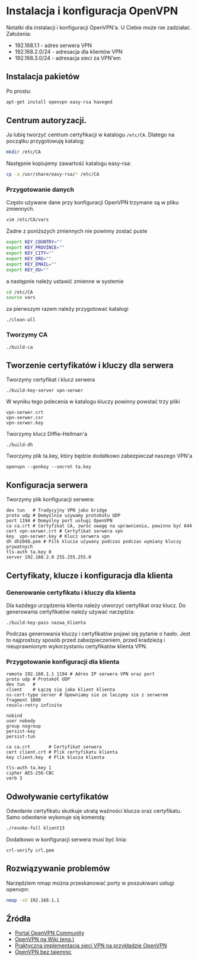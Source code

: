 # Instalacja i konfiguracja OpenVPN

Notatki dla instalacji i konfiguracji OpenVPN'a. U Ciebie może nie zadziałać.
Założenia:
* 192.168.1.1 - adres serwera VPN
* 192.168.2.0/24 - adresacja dla klientów VPN
* 192.168.3.0/24 - adresacja sieci za VPN'em

## Instalacja pakietów

Po prostu:
```sh
apt-get install openvpn easy-rsa haveged
```

## Centrum autoryzacji.

Ja lubię tworzyć centrum certyfikacji w katalogu `/etc/CA`.
Dlatego na początku przygotowuję katalog:
```sh
mkdir /etc/CA
```
Następnie kopiujemy zawartość katalogu easy-rsa:
```sh
cp -a /usr/share/easy-rsa/* /etc/CA
```

### Przygotowanie danych

Często używane dane przy konfiguracji OpenVPN trzymane są w pliku zmiennych.

```sh
vim /etc/CA/vars
```

Żadne z poniższych zmiennych nie powinny zostać puste
```sh
export KEY_COUNTRY=""
export KEY_PROVINCE=""
export KEY_CITY=""
export KEY_ORG=""
export KEY_EMAIL=""
export KEY_OU=""
```

a następnie należy ustawić zmienne w systemie
```sh
cd /etc/CA
source vars
```
za pierwszym razem należy przygotować katalogi
```
./clean-all
```
### Tworzymy CA

```
./build-ca
```

## Tworzenie certyfikatów i kluczy dla serwera

Tworzymy certyfikat i klucz serwera
```
./build-key-server vpn-serwer
```
W wyniku tego polecenia w katalogu kluczy powinny powstać trzy pliki
```
vpn-serwer.crt
vpn-serwer.csr
vpn-serwer.key
```

Tworzymy klucz Diffie-Hellman'a
```
./build-dh
```

Tworzymy plik ta.key, który będzie dodatkowo zabezpieczał naszego VPN'a 
```
openvpn --genkey --secret ta.key
```

## Konfiguracja serwera

Tworzymy plik konfiguracji serwera:

```
dev tun   # Tradycyjny VPN jako bridge
proto udp # Domyślnie używamy protokołu UDP
port 1194 # Domyślny port usługi OpenVPN
ca ca.crt # Certyfikat CA, zwróć uwagę na uprawnienia, powinno być 644
cert vpn-serwer.crt # Certyfikat serwera vpn
key  vpn-serwer.key # Klucz serwera vpn
dh dh2048.pem # Pilk klucza używany podczas podczas wymiany kluczy prywatnych
tls-auth ta.key 0
server 192.168.2.0 255.255.255.0

```

## Certyfikaty, klucze i konfiguracja dla klienta

### Generowanie certyfikatu i kluczy dla klienta
Dla każdego urządzenia klienta należy utworzyć certyfikat oraz klucz.
Do generowania certyfikatów należy używać narzędzia:
```
./build-key-pass nazwa_klienta
```
Podczas generowania kluczy i certyfikatów pojawi się pytanie o hasło.
Jest to najprostszy sposób przed zabezpieczeniem, przed kradzieżą
i nieuprawnionym wykorzystaniu certyfikatów klienta VPN.

### Przygotowanie konfiguracji dla klienta


```
remote 192.168.1.1 1194 # Adres IP serwera VPN oraz port
proto udp # Protokół UDP
dev tun   # 
client    # Łączę się jako klient klienta
ns-cert-type server # Upewniamy sie ze laczymy sie z serwerem
fragment 1000
resolv-retry infinite

nobind
user nobody
group nogroup
persist-key
persist-tun

ca ca.crt       # Certyfikat serwera
cert client.crt # Plik certyfikatu klienta
key client.key  # Plik klucza klienta
 
tls-auth ta.key 1
cipher AES-256-CBC
verb 3
```
## Odwoływanie certyfikatów

Odwołanie certyfikatu skutkuje utratą ważności klucza oraz certyfikatu.
Samo odwołanie wykonuje się komendą:
```sh
./revoke-full klient13
```

Dodatkowo w konfiguracji serwera musi być linia:
```
crl-verify crl.pem
```

## Rozwiązywanie problemów

Narzędziem nmap można przeskanować porty w poszukiwani usługi openvpn:
```sh
nmap -sU 192.168.1.1 
```

## Źródła
* [Portal OpenVPN Community](https://openvpn.net/index.php/open-source.html)
* [OpenVPN na Wiki (eng.)](https://en.wikipedia.org/wiki/OpenVPN)
* [Praktyczna implementacja sieci VPN na przykładzie OpenVPN](http://sekurak.pl/praktyczna-implementacja-sieci-vpn-na-przykladzie-openvpn/)
* [OpenVPN bez tajemnic](https://badsector.pl/w-praktyce/artykuly/openvpn-bez-tajemnic-cz-i.121.html)
